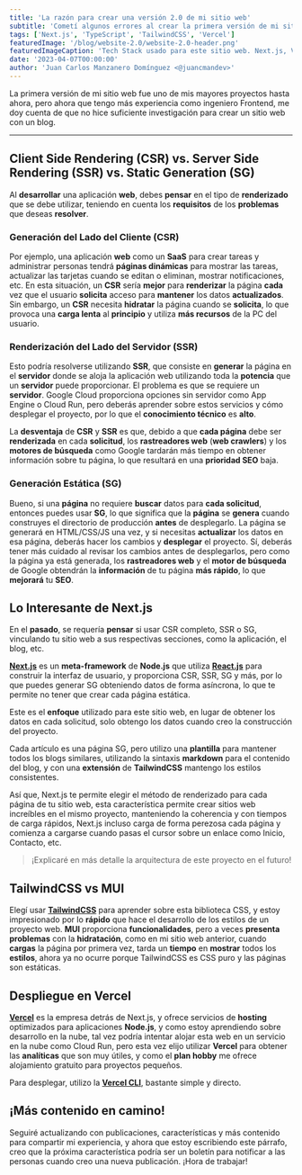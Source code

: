 ```yaml
---
title: 'La razón para crear una versión 2.0 de mi sitio web'
subtitle: 'Cometí algunos errores al crear la primera versión de mi sitio web, aquí compartiré lo que he aprendido.'
tags: ['Next.js', 'TypeScript', 'TailwindCSS', 'Vercel']
featuredImage: '/blog/website-2.0/website-2.0-header.png'
featuredImageCaption: 'Tech Stack usado para este sitio web. Next.js, Vercel, React.js, TypeScript y TailwindCSS'
date: '2023-04-07T00:00:00'
author: 'Juan Carlos Manzanero Domínguez <@juancmandev>'
---
```


La primera versión de mi sitio web fue uno de mis mayores proyectos hasta ahora, pero ahora que tengo más experiencia como ingeniero Frontend, me doy cuenta de que no hice suficiente investigación para crear un sitio web con un blog.

---

## Client Side Rendering (CSR) vs. Server Side Rendering (SSR) vs. Static Generation (SG)

Al **desarrollar** una aplicación **web**, debes **pensar** en el tipo de **renderizado** que se debe utilizar, teniendo en cuenta los **requisitos** de los **problemas** que deseas **resolver**.

### Generación del Lado del Cliente (CSR)

Por ejemplo, una aplicación **web** como un **SaaS** para crear tareas y administrar personas tendrá **páginas dinámicas** para mostrar las tareas, actualizar las tarjetas cuando se editan o eliminan, mostrar notificaciones, etc. En esta situación, un **CSR** sería **mejor** para **renderizar** la página **cada** vez que el usuario **solicita** acceso para **mantener** los datos **actualizados**. Sin embargo, un **CSR** necesita **hidratar** la página cuando se **solicita**, lo que provoca una **carga lenta** al **principio** y utiliza **más recursos** de la PC del usuario.

### Renderización del Lado del Servidor (SSR)

Esto podría resolverse utilizando **SSR**, que consiste en **generar** la página en el **servidor** donde se aloja la aplicación web utilizando toda la **potencia** que un **servidor** puede proporcionar. El problema es que se requiere un **servidor**. Google Cloud proporciona opciones sin servidor como App Engine o Cloud Run, pero deberás aprender sobre estos servicios y cómo desplegar el
proyecto, por lo que el **conocimiento técnico** es **alto**.

La **desventaja** de **CSR** y **SSR** es que, debido a que **cada página** debe ser **renderizada** en cada **solicitud**, los **rastreadores web** (**web crawlers**) y los **motores de búsqueda** como Google tardarán más tiempo en obtener información sobre tu página, lo que resultará en una **prioridad SEO** baja.

### Generación Estática (SG)

Bueno, si una **página** no requiere **buscar** datos para **cada solicitud**, entonces puedes usar **SG**, lo que significa que la **página** se **genera** cuando construyes el directorio de producción **antes** de desplegarlo. La página se generará en HTML/CSS/JS una vez, y si necesitas **actualizar** los datos en esa página, deberás hacer los cambios y **desplegar** el proyecto. Sí, deberás tener más cuidado al revisar los cambios antes de desplegarlos, pero como la página ya está generada, los **rastreadores web** y el **motor de búsqueda** de Google obtendrán la **información** de tu página **más rápido**, lo que **mejorará** tu **SEO**.

## Lo Interesante de Next.js

En el **pasado**, se requería **pensar** si usar CSR completo, SSR o SG, vinculando tu sitio web a sus respectivas secciones, como la aplicación, el blog, etc.

**[Next.js](https://nextjs.org/)** es un **meta-framework** de **Node.js** que utiliza **[React.js](https://react.dev/)** para construir la interfaz de usuario, y proporciona CSR, SSR, SG y más, por lo que puedes generar SG obteniendo datos de forma asíncrona, lo que te permite no tener que crear cada página estática.

Este es el **enfoque** utilizado para este sitio web, en lugar de obtener los datos en cada solicitud, solo obtengo los datos cuando creo la construcción del proyecto.

Cada artículo es una página SG, pero utilizo una **plantilla** para mantener todos los blogs similares, utilizando la sintaxis **markdown** para el contenido del blog, y con una **extensión** de **TailwindCSS** mantengo los estilos consistentes.

Así que, Next.js te permite elegir el método de renderizado para cada página de tu sitio web, esta característica permite crear sitios web increíbles en el mismo proyecto, manteniendo la coherencia y con tiempos de carga rápidos, Next.js incluso carga de forma perezosa cada página y comienza a cargarse cuando pasas el cursor sobre un enlace como Inicio, Contacto, etc.

> ¡Explicaré en más detalle la arquitectura de este proyecto en el futuro!

## **TailwindCSS vs MUI**

Elegí usar **[TailwindCSS](https://tailwindcss.com/)** para aprender sobre esta biblioteca CSS, y estoy impresionado por lo **rápido** que hace el desarrollo de los estilos de un proyecto web. **MUI** proporciona **funcionalidades**, pero a veces **presenta problemas** con la **hidratación**, como en mi sitio web anterior, cuando **cargas** la página por primera vez, tarda un **tiempo** en **mostrar** todos los **estilos**, ahora ya no ocurre porque TailwindCSS es CSS puro y las páginas son estáticas.

## Despliegue en Vercel

**[Vercel](https://vercel.com/)** es la empresa detrás de Next.js, y ofrece servicios de **hosting** optimizados para aplicaciones **Node.js**, y como estoy aprendiendo sobre desarrollo en la nube, tal vez podría intentar alojar esta web en un servicio en la nube como Cloud Run, pero esta vez elijo utilizar **Vercel** para obtener las **analíticas** que son muy útiles, y como el **plan hobby** me ofrece alojamiento gratuito para proyectos pequeños.

Para desplegar, utilizo la **[Vercel CLI](https://vercel.com/docs/cli)**, bastante simple y directo.

## ¡Más contenido en camino!

Seguiré actualizando con publicaciones, características y más contenido para compartir mi experiencia, y ahora que estoy escribiendo este párrafo, creo que la próxima característica podría ser un boletín para notificar a las personas cuando creo una nueva publicación. ¡Hora de trabajar!
